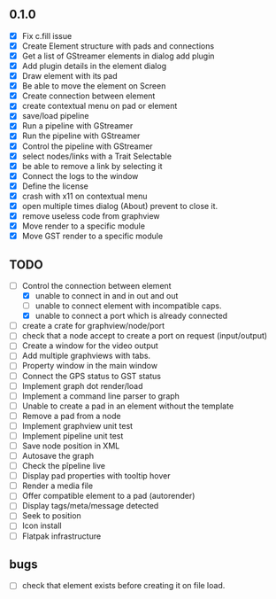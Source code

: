 ## 0.1.0

- [x] Fix c.fill issue
- [x] Create Element structure with pads and connections
- [x] Get a list of GStreamer elements in dialog add plugin
- [x] Add plugin details in the element dialog
- [x] Draw element with its pad
- [x] Be able to move the element on Screen
- [x] Create connection between element
- [x] create contextual menu on pad or element
- [x] save/load pipeline
- [x] Run a pipeline with GStreamer
- [x] Run the pipeline with GStreamer
- [x] Control the pipeline with GStreamer
- [x] select nodes/links with a Trait Selectable
- [x] be able to remove a link by selecting it
- [x] Connect the logs to the window
- [x] Define the license
- [x] crash with x11 on contextual menu
- [x] open multiple times dialog (About) prevent to close it.
- [x] remove useless code from graphview
- [x] Move render to a specific module
- [x] Move GST render to a specific module

## TODO

- [ ] Control the connection between element
  - [x] unable to connect in and in out and out
  - [ ] unable to connect element with incompatible caps.
  - [x] unable to connect a port which is already connected
- [ ] create a crate for graphview/node/port
- [ ] check that a node accept to create a port on request (input/output)
- [ ] Create a window for the video output
- [ ] Add multiple graphviews with tabs.
- [ ] Property window in the main window
- [ ] Connect the GPS status to GST status
- [ ] Implement graph dot render/load
- [ ] Implement a command line parser to graph
- [ ] Unable to create a pad in an element without the template
- [ ] Remove a pad from a node
- [ ] Implement graphview unit test
- [ ] Implement pipeline unit test
- [ ] Save node position in XML
- [ ] Autosave the graph
- [ ] Check the pîpeline live
- [ ] Display pad properties with tooltip hover
- [ ] Render a media file
- [ ] Offer compatible element to a pad (autorender)
- [ ] Display tags/meta/message detected
- [ ] Seek to position
- [ ] Icon install
- [ ] Flatpak infrastructure

## bugs

- [ ] check that element exists before creating it on file load.
